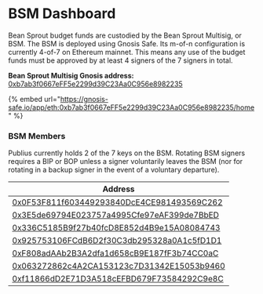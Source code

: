 # BSM Dashboard

Bean Sprout budget funds are custodied by the Bean Sprout Multisig, or BSM. The BSM is deployed using Gnosis Safe. Its m-of-n configuration is currently 4-of-7 on Ethereum mainnet. This means any use of the budget funds must be approved by at least 4 signers of the 7 signers in total.

**Bean Sprout Multisig Gnosis address:** [0xb7ab3f0667eFF5e2299d39C23Aa0C956e8982235](https://etherscan.io/address/0xb7ab3f0667eFF5e2299d39C23Aa0C956e8982235)

{% embed url="https://gnosis-safe.io/app/eth:0xb7ab3f0667eFF5e2299d39C23Aa0C956e8982235/home" %}

### **BSM Members**

Publius currently holds 2 of the 7 keys on the BSM. Rotating BSM signers requires a BIP or BOP unless a signer voluntarily leaves the BSM (nor for rotating in a backup signer in the event of a voluntary departure).

| Address                                                                                                               |
| --------------------------------------------------------------------------------------------------------------------- |
| [0x0F53F811f603449293840DcE4CE981493569C262](https://etherscan.io/address/0x0F53F811f603449293840DcE4CE981493569C262) |
| [0x3E5de69794E023757a4995Cfe97eAF399de7BbED](https://etherscan.io/address/0x3E5de69794E023757a4995Cfe97eAF399de7BbED) |
| [0x336C5185B9f27b40fcD8E852d4B9e15A08084743](https://etherscan.io/address/0x336C5185B9f27b40fcD8E852d4B9e15A08084743) |
| [0x925753106FCdB6D2f30C3db295328a0A1c5fD1D1](https://etherscan.io/address/0x925753106FCdB6D2f30C3db295328a0A1c5fD1D1) |
| [0xF808adAAb2B3A2dfa1d658cB9E187fF3b74CC0aC](https://etherscan.io/address/0xF808adAAb2B3A2dfa1d658cB9E187fF3b74CC0aC) |
| [0x063272862c4A2CA153123c7D31342E15053b9460](https://etherscan.io/address/0x063272862c4A2CA153123c7D31342E15053b9460) |
| [0xf11866dD2E71D3A518cEFBD679F73584292C9e8C](https://etherscan.io/address/0xf11866dD2E71D3A518cEFBD679F73584292C9e8C) |

